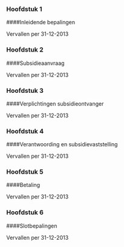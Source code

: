 <meta http-equiv='Content-Type' content='text/html; charset=utf-8' />

### Hoofdstuk  1  

####Inleidende bepalingen

Vervallen per 31-12-2013 

### Hoofdstuk  2  

####Subsidieaanvraag

Vervallen per 31-12-2013 

### Hoofdstuk  3  

####Verplichtingen subsidieontvanger

Vervallen per 31-12-2013 

### Hoofdstuk  4  

####Verantwoording en subsidievaststelling

Vervallen per 31-12-2013 

### Hoofdstuk  5  

####Betaling

Vervallen per 31-12-2013 

### Hoofdstuk  6  

####Slotbepalingen

Vervallen per 31-12-2013 

